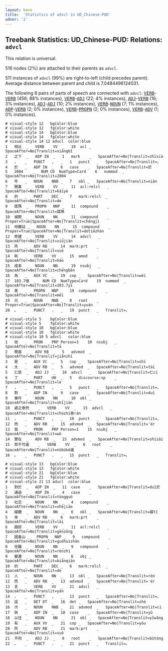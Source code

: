 ```yaml
---
layout: base
title:  'Statistics of advcl in UD_Chinese-PUD'
udver: '2'
---
```


## Treebank Statistics: UD_Chinese-PUD: Relations: `advcl`

This relation is universal.

516 nodes (2%) are attached to their parents as `advcl`.

511 instances of `advcl` (99%) are right-to-left (child precedes parent).
Average distance between parent and child is 7.0484496124031.

The following 8 pairs of parts of speech are connected with `advcl`: <tt><a href="zh_pud-pos-VERB.html">VERB</a></tt>-<tt><a href="zh_pud-pos-VERB.html">VERB</a></tt> (456; 88% instances), <tt><a href="zh_pud-pos-VERB.html">VERB</a></tt>-<tt><a href="zh_pud-pos-ADJ.html">ADJ</a></tt> (22; 4% instances), <tt><a href="zh_pud-pos-ADJ.html">ADJ</a></tt>-<tt><a href="zh_pud-pos-VERB.html">VERB</a></tt> (16; 3% instances), <tt><a href="zh_pud-pos-ADJ.html">ADJ</a></tt>-<tt><a href="zh_pud-pos-ADJ.html">ADJ</a></tt> (10; 2% instances), <tt><a href="zh_pud-pos-VERB.html">VERB</a></tt>-<tt><a href="zh_pud-pos-NOUN.html">NOUN</a></tt> (7; 1% instances), <tt><a href="zh_pud-pos-ADP.html">ADP</a></tt>-<tt><a href="zh_pud-pos-VERB.html">VERB</a></tt> (2; 0% instances), <tt><a href="zh_pud-pos-VERB.html">VERB</a></tt>-<tt><a href="zh_pud-pos-PROPN.html">PROPN</a></tt> (2; 0% instances), <tt><a href="zh_pud-pos-VERB.html">VERB</a></tt>-<tt><a href="zh_pud-pos-ADV.html">ADV</a></tt> (1; 0% instances).


~~~ conllu
# visual-style 12	bgColor:blue
# visual-style 12	fgColor:white
# visual-style 14	bgColor:blue
# visual-style 14	fgColor:white
# visual-style 14 12 advcl	color:blue
1	相比	_	VERB	VV	_	19	acl	_	SpaceAfter=No|Translit=xiāngbǐ
2	之下	_	ADP	IN	_	1	mark	_	SpaceAfter=No|Translit=zhīxià
3	，	_	PUNCT	,	_	1	punct	_	SpaceAfter=No|Translit=，
4	於	_	ADP	IN	_	6	case	_	SpaceAfter=No|Translit=於
5	2004	_	NUM	CD	NumType=Card	6	nummod	_	SpaceAfter=No|Translit=2004
6	年	_	NOUN	NNB	_	7	obl	_	SpaceAfter=No|Translit=nián
7	開業	_	VERB	VV	_	11	acl:relcl	_	SpaceAfter=No|Translit=kāiyè
8	的	_	PART	DEC	_	7	mark:relcl	_	SpaceAfter=No|Translit=de
9	諾瑪	_	PROPN	NNP	_	11	compound	_	SpaceAfter=No|Translit=諾瑪
10	城際	_	NOUN	NN	_	11	compound	_	Proper=True|SpaceAfter=No|Translit=chéngjì
11	地鐵站	_	NOUN	NN	_	15	compound	_	Proper=True|SpaceAfter=No|Translit=detiězhàn
12	修建	_	VERB	VV	_	14	advcl	_	SpaceAfter=No|Translit=xiūjiàn
13	所	_	ADV	RB	_	14	mark:prt	_	SpaceAfter=No|Translit=suǒ
14	耗	_	VERB	VV	_	15	amod	_	SpaceAfter=No|Translit=hào
15	成本	_	NOUN	NN	_	19	nsubj	_	SpaceAfter=No|Translit=chéngběn
16	為	_	AUX	VC	_	19	cop	_	SpaceAfter=No|Translit=wèi
17	103.7億	_	NUM	CD	NumType=Card	19	nummod	_	SpaceAfter=No|Translit=103.7yì
18	美	_	PROPN	NNP	_	19	compound	_	SpaceAfter=No|Translit=měi
19	元	_	NOUN	NNB	_	0	root	_	Proper=True|SpaceAfter=No|Translit=yuán
20	。	_	PUNCT	.	_	19	punct	_	Translit=。

~~~


~~~ conllu
# visual-style 5	bgColor:blue
# visual-style 5	fgColor:white
# visual-style 10	bgColor:blue
# visual-style 10	fgColor:white
# visual-style 10 5 advcl	color:blue
1	他	_	PRON	PRP	Person=3	10	nsubj	_	SpaceAfter=No|Translit=tā
2	簡直	_	ADV	RB	_	5	advmod	_	SpaceAfter=No|Translit=jiǎnzhí
3	是	_	AUX	VC	_	5	cop	_	SpaceAfter=No|Translit=shì
4	太	_	ADV	RB	_	5	advmod	_	SpaceAfter=No|Translit=tài
5	仁慈	_	ADJ	JJ	_	10	advcl	_	SpaceAfter=No|Translit=仁cí
6	了	_	PART	UH	_	5	discourse:sp	_	SpaceAfter=No|Translit=le
7	，	_	PUNCT	,	_	5	punct	_	SpaceAfter=No|Translit=，
8	對	_	ADP	IN	_	9	case	_	SpaceAfter=No|Translit=duì
9	事件	_	NOUN	NN	_	10	obl	_	SpaceAfter=No|Translit=shìjiàn
10	處之泰然	_	VERB	VV	_	15	advcl	_	SpaceAfter=No|Translit=chùzhī泰rán
11	，	_	PUNCT	,	_	10	punct	_	SpaceAfter=No|Translit=，
12	而	_	ADV	RB	_	15	advmod	_	SpaceAfter=No|Translit='ér
13	我	_	PRON	PRP	Person=1	15	nsubj	_	SpaceAfter=No|Translit=wǒ
14	實在	_	ADV	RB	_	15	advmod	_	SpaceAfter=No|Translit=shízài
15	怒不可遏	_	VERB	VV	_	0	root	_	SpaceAfter=No|Translit=nùbùkě遏
16	。	_	PUNCT	.	_	15	punct	_	Translit=。

~~~


~~~ conllu
# visual-style 13	bgColor:blue
# visual-style 13	fgColor:white
# visual-style 21	bgColor:blue
# visual-style 21	fgColor:white
# visual-style 21 13 advcl	color:blue
1	對於	_	ADP	IN	_	11	case	_	SpaceAfter=No|Translit=duì於
2	通過	_	ADP	IN	_	4	case	_	SpaceAfter=No|Translit=tōngguò
3	社交	_	NOUN	NN	_	4	compound	_	SpaceAfter=No|Translit=shèjiāo
4	媒體	_	NOUN	NN	_	6	obl	_	SpaceAfter=No|Translit=媒tǐ
5	來	_	ADV	RB	_	6	mark:prt	_	SpaceAfter=No|Translit=lái
6	跟踪	_	VERB	VV	_	11	acl:relcl	_	SpaceAfter=No|Translit=gēnzōng
7	國會山	_	PROPN	NNP	_	9	compound	_	SpaceAfter=No|Translit=guóhuìshān
8	任職	_	NOUN	NN	_	9	compound	_	SpaceAfter=No|Translit=rènzhí
9	變遷	_	NOUN	NN	_	6	obj	_	SpaceAfter=No|Translit=biànqiān
10	的	_	PART	DEC	_	6	mark:relcl	_	SpaceAfter=No|Translit=de
11	人	_	NOUN	NN	_	13	obl	_	SpaceAfter=No|Translit=rén
12	而	_	ADV	RB	_	13	advmod	_	SpaceAfter=No|Translit='ér
13	言	_	VERB	VV	_	21	advcl	_	SpaceAfter=No|Translit=yán
14	，	_	PUNCT	,	_	13	punct	_	SpaceAfter=No|Translit=，
15	這	_	DET	DT	_	16	det	_	SpaceAfter=No|Translit=zhè
16	次	_	NOUN	NNB	_	21	advmod	_	SpaceAfter=No|Translit=cì
17	與	_	ADP	IN	_	18	case	_	SpaceAfter=No|Translit=yǔ
18	以往	_	NOUN	NN	_	21	obl	_	SpaceAfter=No|Translit=yǐwǎng
19	有	_	AUX	VV	_	21	cop	_	SpaceAfter=No|Translit=yǒu
20	所	_	ADV	RB	_	21	mark:prt	_	SpaceAfter=No|Translit=suǒ
21	不同	_	ADJ	JJ	_	0	root	_	SpaceAfter=No|Translit=bùtóng
22	。	_	PUNCT	.	_	21	punct	_	Translit=。

~~~


